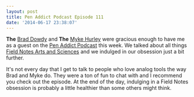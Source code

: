 ```yaml
---
layout: post
title: Pen Addict Podcast Episode 111
date: '2014-06-17 23:38:07'
---
```


**The** [Brad Dowdy](http://penaddict.com) and **The** [Myke Hurley](http://mykehurley.net) were gracious enough to have me as a guest on the [Pen Addict Podcast](http://5by5.tv/penaddict/111) this week. We talked about all things [Field Notes Arts and Sciences](http://www.thenewsprint.co/2014/06/16/field-notes-arts-and-sciences/) and we indulged in our obsession just a bit further.

It's not every day that I get to talk to people who love analog tools the way Brad and Myke do. They were a ton of fun to chat with and I recommend you check out the episode. At the end of the day, indulging in a Field Notes obsession is probably a little healthier than some others might think.

